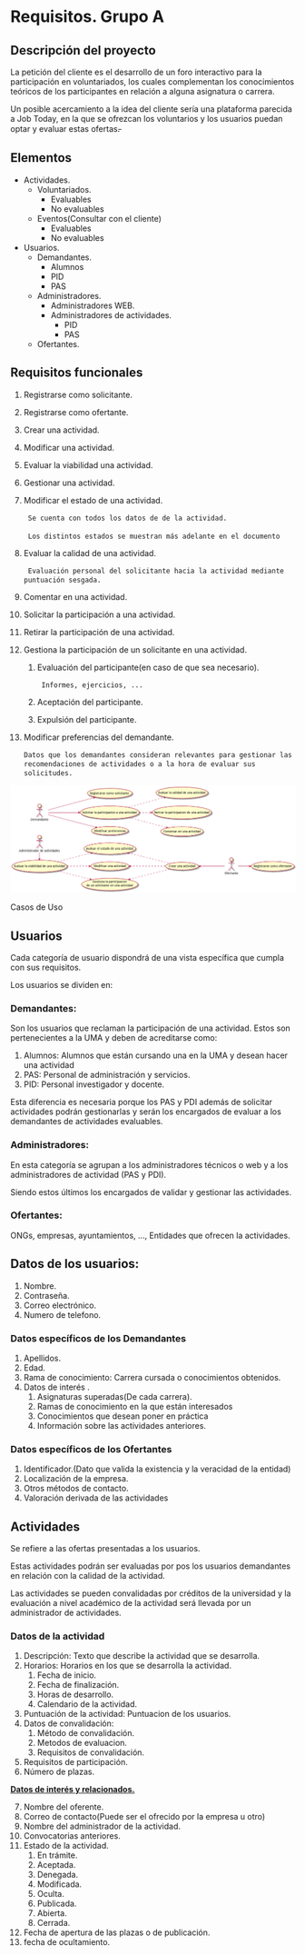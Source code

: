 # Requisitos. Grupo A

## Descripción del proyecto

La petición del cliente es el desarrollo de un foro interactivo para la participación en voluntariados, los cuales complementan los conocimientos teóricos de los participantes en relación a alguna asignatura o carrera.

Un posible acercamiento a la idea del cliente sería una plataforma parecida a Job Today, en la que se ofrezcan los voluntarios y los usuarios puedan optar y evaluar estas ofertas.̵

## Elementos

*   Actividades.
    *   Voluntariados.
        *   Evaluables
        *   No evaluables
    *   Eventos(Consultar con el cliente)
        *   Evaluables
        *   No evaluables
*   Usuarios.
    *   Demandantes.
        *   Alumnos
        *   PID
        *   PAS
    *   Administradores.
        *   Administradores WEB.
        *   Administradores de actividades.
            *   PID
            *   PAS
    *   Ofertantes.

## Requisitos funcionales

1. Registrarse como solicitante.
2. Registrarse como ofertante.
3. Crear una actividad.
4. Modificar una actividad.
5. Evaluar la viabilidad una actividad.
6. Gestionar una actividad.
7. Modificar el estado de una actividad.

        Se cuenta con todos los datos de de la actividad.

        Los distintos estados se muestran más adelante en el documento

8. Evaluar la calidad de una actividad.

        Evaluación personal del solicitante hacia la actividad mediante puntuación sesgada.

9. Comentar en una actividad.
10. Solicitar la participación a una actividad.
11. Retirar la participación de una actividad.
12. Gestiona la participación de un solicitante en una actividad.
    1. Evaluación del participante(en caso de que sea necesario).

            Informes, ejercicios, ...

    2. Aceptación del participante.
    3. Expulsión del participante.
13. Modificar preferencias del demandante.

        Datos que los demandantes consideran relevantes para gestionar las recomendaciones de actividades o a la hora de evaluar sus solicitudes.

![casos de uso](/uml/casos_de_uso.png)

Casos de Uso

## Usuarios

Cada categoría de usuario dispondrá de una vista específica que cumpla con sus requisitos.

Los usuarios se dividen en:

### Demandantes:

Son los usuarios que reclaman la participación de una actividad. Estos son pertenecientes a la UMA y deben de acreditarse como:

1. Alumnos: Alumnos que están cursando una en la UMA y desean hacer una actividad
2. PAS: Personal de administración y servicios.
3. PID: Personal investigador y docente.

Esta diferencia es necesaria porque los PAS y PDI además de solicitar actividades podrán gestionarlas y serán los encargados de evaluar a los demandantes de actividades evaluables.

### Administradores:

En esta categoría se agrupan a los administradores técnicos o web y a los administradores de actividad (PAS y PDI). 

Siendo estos últimos los encargados de validar y  gestionar las actividades.

### Ofertantes:

ONGs, empresas, ayuntamientos, …, Entidades que ofrecen la actividades.

## Datos de los usuarios:

1. Nombre.
2. Contraseña.
3. Correo electrónico.
4. Numero de telefono.

### Datos específicos de los Demandantes

1. Apellidos.
2. Edad.
3. Rama de conocimiento: Carrera cursada o conocimientos obtenidos.
4. Datos de interés .
    1. Asignaturas superadas(De cada carrera).
    2. Ramas de conocimiento en la que están interesados
    3. Conocimientos que desean poner en práctica
    4. Información sobre las actividades anteriores.

### Datos específicos de los Ofertantes

1. Identificador.(Dato que valida la existencia y la veracidad de la entidad)
2. Localización de la empresa.
3. Otros métodos de contacto.
4. Valoración derivada de las actividades

## Actividades

Se refiere a las ofertas presentadas a los usuarios.

Estas actividades podrán ser evaluadas por pos los usuarios demandantes en relación con la calidad de la actividad.

Las actividades se pueden convalidadas por créditos de la universidad y la evaluación a nivel académico de la actividad será llevada por un administrador de actividades.

### Datos de la actividad

1. Descripción: Texto que describe la actividad que se desarrolla.
2. Horarios: Horarios en los que se desarrolla la actividad.
    1. Fecha de inicio.
    2. Fecha de finalización.
    3. Horas de desarrollo.
    4. Calendario de la actividad.
3. Puntuación de la actividad: Puntuacion de los usuarios.
4. Datos de convalidación:
    1. Método de convalidación.
    2. Metodos de evaluacion.
    3. Requisitos de convalidación.
5. Requisitos de participación.
6. Número de plazas.

**<span style="text-decoration:underline;">Datos de interés y relacionados.</span>**

7. Nombre del oferente.
8. Correo de contacto(Puede ser el ofrecido por la empresa u otro)
9. Nombre del administrador de la actividad.
10. Convocatorias anteriores.
11. Estado de la actividad.
    1. En trámite.
    2. Aceptada.
    3. Denegada.
    4. Modificada.
    5. Oculta.
    6. Publicada.
    7. Abierta.
    8. Cerrada.
12. Fecha de apertura de las plazas o de publicación.
13. fecha de ocultamiento.

